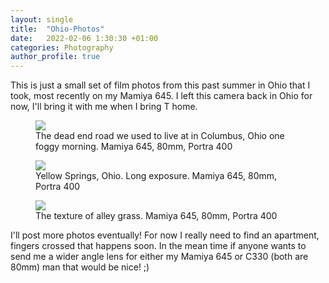 ```yaml
---
layout: single
title:  "Ohio-Photos"
date:   2022-02-06 1:30:30 +01:00
categories: Photography
author_profile: true
---
```


This is just a small set of film photos from this past summer in Ohio that I took, most recently on my Mamiya 645. I left this camera back in Ohio for now, I'll bring it with me when I bring T home.

<figure>
    <a href="https://live.staticflickr.com/65535/51330088480_2f4ecb67d3_k.jpg"><img src="https://live.staticflickr.com/65535/51330088480_2f4ecb67d3_k.jpg"></a>
    <figcaption>The dead end road we used to live at in Columbus, Ohio one foggy morning. Mamiya 645, 80mm, Portra 400 </figcaption>
</figure>


<figure>
    <a href="https://live.staticflickr.com/65535/51328320407_790bb75b63_h.jpg"><img src="https://live.staticflickr.com/65535/51328320407_790bb75b63_h.jpg"></a>
    <figcaption>Yellow Springs, Ohio. Long exposure. Mamiya 645, 80mm, Portra 400</figcaption>
</figure>


<figure>
    <a href="https://live.staticflickr.com/65535/51329773584_ce414f9526_k.jpg"><img src="https://live.staticflickr.com/65535/51329773584_ce414f9526_k.jpg"></a>
    <figcaption>The texture of alley grass. Mamiya 645, 80mm, Portra 400</figcaption>
</figure>

I'll post more photos eventually! For now I really need to find an apartment, fingers crossed that happens soon. In the mean time if anyone wants to send me a wider angle lens for either my Mamiya 645 or C330 (both are 80mm) man that would be nice! ;)
